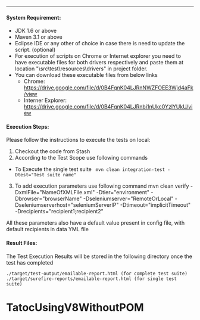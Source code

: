 ---
#### System Requirement:

* JDK 1.6 or above
* Maven 3.1 or above
* Eclipse IDE or any other of choice in case there is need to update the script. (optional)
* For execution of scripts on Chrome or Internet explorer you need to have executable files for both drivers respectively and paste them at location "\src\test\resources\drivers" in project folder.
* You can download these executable files from below links
  * Chrome: https://drive.google.com/file/d/0B4FqnK04LJRnNWZFOEE3Wjd4aFk/view
  * Interner Explorer: https://drive.google.com/file/d/0B4FqnK04LJRnbi1nUkc0YzlYUkU/view

#### Execution Steps:
Please follow the instructions to execute the tests on local:

1. Checkout the code from Stash
2. According to the Test Scope use following commands
  - To Execute the single test suite
	``` mvn clean integration-test -Dtest="Test suite name"```
3. To add execution parameters use following command
	mvn clean verify -DxmlFile="NameOfXMLFile.xml" -Dtier="environment" -Dbrowser="browserName" -Dseleniumserver="RemoteOrLocal" -Dseleniumserverhost="seleniumServerIP" -Dtimeout="implicitTimeout" -Drecipients="recipient1;recipient2"
	
All these parameters also have a default value present in config file, with default recipients in data YML file

#### Result Files:	
The Test Execution Results will be stored in the following directory once the test has completed

    ./target/test-output/emailable-report.html (for complete test suite)
    ./target/surefire-reports/emailable-report.html (for single test suite)
# TatocUsingV8WithoutPOM
